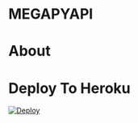 # MEGAPYAPI

# About


# Deploy To Heroku

[![Deploy](https://www.herokucdn.com/deploy/button.svg)](https://heroku.com/deploy?template=https://github.com/SparshKaushik/megapyapi)

